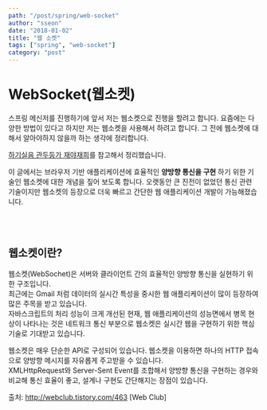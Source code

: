 ```yaml
---
path: "/post/spring/web-socket"
author: "sseon"
date: "2018-01-02"
title: "웹 소켓"
tags: ["spring", "web-socket"]
category: "post"
---
```


# **WebSocket(웹소켓)**

스프링 메신저를 진행하기에 앞서 저는 웹소켓으로 진행을 할려고 합니다. 요즘에는 다양한 방법이 있다고 하지만 저는 웹소켓을 사용해서 하려고 합니다. 그 전에 웹소켓에 대해서 알아야하지 않을까 하는 생각에 정리합니다.
<br>

[하기실음 관두등가 재야재희](http://webclub.tistory.com/463)를 참고해서 정리했습니다.
<br>

이 글에서는 브라우저 기반 애플리케이션에 효율적인 **양방향 통신을 구현** 하기 위한 기술인 웹소켓에 대한 개념을 짚어 보도록 합니다. 오랫동안 큰 진전이 없었던 통신 관련 기술이지만 웹소켓의 등장으로 더욱 빠르고 간단한 웹 애플리케이션 개발이 가능해졌습니다.

<br>
<br>

## 웹소켓이란?

웹소켓(WebSochet)은 서버와 클라이언트 간의 효율적인 양방향 통신을 실현하기 위한 구조입니다.<br>
최근에는 Gmail 처럼 데이터의 실시간 특성을 중시한 웹 애플리케이션이 많이 등장하여 많은 주목을 받고 있습니다.<br>
자바스크립트의 처리 성능이 크게 개선된 현재, 웹 애플리케이션의 성능면에서 병목 현상이 나타나는 것은 네트워크 통신 부분으로 웹소켓은 실시간 웹을 구현하기 위한 핵심 기술로 기대받고 있습니다.
<br>

웹소켓은 매우 단순한 API로 구성되어 있습니다.
웹소켓을 이용하면 하나의 HTTP 접속으로 양방향 메시지를 자유롭게 주고받을 수 있습니다.<br>
XMLHttpRequest와 Server-Sent Event를 조합해서 양방향 통신을 구현하는 경우와 비교해 통신 효율이 좋고, 설계나 구현도 간단해지는 장점이 있습니다.
<br>

출처: http://webclub.tistory.com/463 [Web Club]

